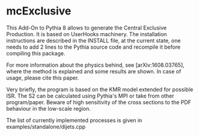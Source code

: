 # mcExclusive

This Add-On to Pythia 8 allows to generate the Central Exclusive Production.
It is based on UserHooks machinery.
The installation instructions are described in the INSTALL file, at the current state, one needs to add 2 lines to the Pythia source code and recompile it before compiling this package.

For more information about the physics behind, see [arXiv:1608.03765], where the method is explained and some results are shown.
In case of usage, please cite this paper.

Very briefly, the program is based on the KMR model extended for possible ISR.
The S2 can be calculated using Pythia's MPI or take from other program/paper.
Beware of high sensitivity of the cross sections to the PDF behaviour in the low-scale region.

The list of currently implemented processes is given in examples/standalone/dijets.cpp
